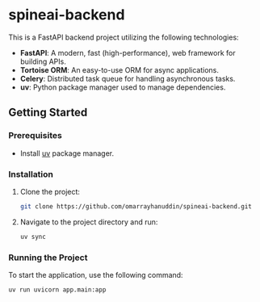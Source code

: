 # spineai-backend

This is a FastAPI backend project utilizing the following technologies:

- **FastAPI**: A modern, fast (high-performance), web framework for building APIs.
- **Tortoise ORM**: An easy-to-use ORM for async applications.
- **Celery**: Distributed task queue for handling asynchronous tasks.
- **uv**: Python package manager used to manage dependencies.

## Getting Started

### Prerequisites
- Install [uv](https://github.com/astral-sh/uv) package manager.

### Installation
1. Clone the project:
   ```bash
   git clone https://github.com/omarrayhanuddin/spineai-backend.git
   ```
2. Navigate to the project directory and run:
   ```bash
   uv sync
   ```

### Running the Project
To start the application, use the following command:
```bash
uv run uvicorn app.main:app
```